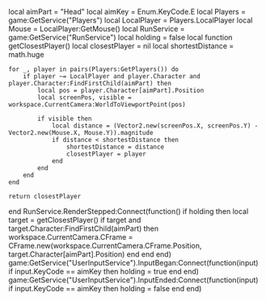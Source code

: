 local aimPart = "Head" 
local aimKey = Enum.KeyCode.E 
local Players = game:GetService("Players")
local LocalPlayer = Players.LocalPlayer
local Mouse = LocalPlayer:GetMouse()
local RunService = game:GetService("RunService")
local holding = false
local function getClosestPlayer()
    local closestPlayer = nil
    local shortestDistance = math.huge

    for _, player in pairs(Players:GetPlayers()) do
        if player ~= LocalPlayer and player.Character and player.Character:FindFirstChild(aimPart) then
            local pos = player.Character[aimPart].Position
            local screenPos, visible = workspace.CurrentCamera:WorldToViewportPoint(pos)

            if visible then
                local distance = (Vector2.new(screenPos.X, screenPos.Y) - Vector2.new(Mouse.X, Mouse.Y)).magnitude
                if distance < shortestDistance then
                    shortestDistance = distance
                    closestPlayer = player
                end
            end
        end
    end

    return closestPlayer
end
RunService.RenderStepped:Connect(function()
    if holding then
        local target = getClosestPlayer()
        if target and target.Character:FindFirstChild(aimPart) then
            workspace.CurrentCamera.CFrame = CFrame.new(workspace.CurrentCamera.CFrame.Position, target.Character[aimPart].Position)
        end
    end
end)
game:GetService("UserInputService").InputBegan:Connect(function(input)
    if input.KeyCode == aimKey then
        holding = true
    end
end)
game:GetService("UserInputService").InputEnded:Connect(function(input)
    if input.KeyCode == aimKey then
        holding = false
    end
end)
